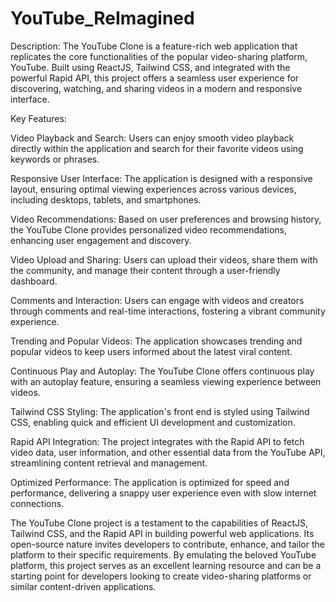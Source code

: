 # YouTube_ReImagined

Description:
The YouTube Clone is a feature-rich web application that replicates the core functionalities of the popular video-sharing platform, YouTube. Built using ReactJS, Tailwind CSS, and integrated with the powerful Rapid API, this project offers a seamless user experience for discovering, watching, and sharing videos in a modern and responsive interface.

Key Features:

Video Playback and Search: Users can enjoy smooth video playback directly within the application and search for their favorite videos using keywords or phrases.

Responsive User Interface: The application is designed with a responsive layout, ensuring optimal viewing experiences across various devices, including desktops, tablets, and smartphones.

Video Recommendations: Based on user preferences and browsing history, the YouTube Clone provides personalized video recommendations, enhancing user engagement and discovery.

Video Upload and Sharing: Users can upload their videos, share them with the community, and manage their content through a user-friendly dashboard.

Comments and Interaction: Users can engage with videos and creators through comments and real-time interactions, fostering a vibrant community experience.

Trending and Popular Videos: The application showcases trending and popular videos to keep users informed about the latest viral content.

Continuous Play and Autoplay: The YouTube Clone offers continuous play with an autoplay feature, ensuring a seamless viewing experience between videos.

Tailwind CSS Styling: The application's front end is styled using Tailwind CSS, enabling quick and efficient UI development and customization.

Rapid API Integration: The project integrates with the Rapid API to fetch video data, user information, and other essential data from the YouTube API, streamlining content retrieval and management.

Optimized Performance: The application is optimized for speed and performance, delivering a snappy user experience even with slow internet connections.

The YouTube Clone project is a testament to the capabilities of ReactJS, Tailwind CSS, and the Rapid API in building powerful web applications. Its open-source nature invites developers to contribute, enhance, and tailor the platform to their specific requirements. By emulating the beloved YouTube platform, this project serves as an excellent learning resource and can be a starting point for developers looking to create video-sharing platforms or similar content-driven applications.
